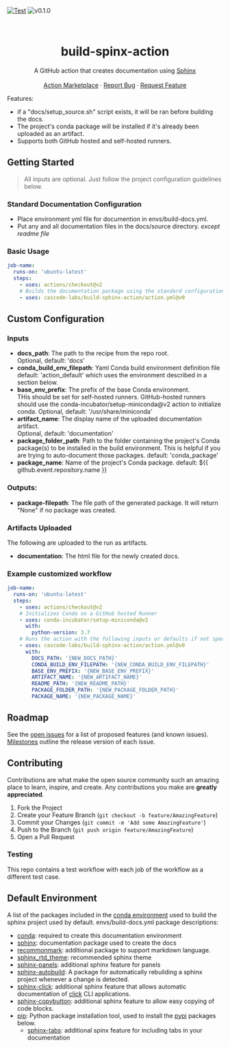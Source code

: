 [![Test](https://github.com/cascode-labs/build-sphinx-action/actions/workflows/test.yml/badge.svg)](https://github.com/cascode-labs/build-sphinx-action/actions/workflows/test.yml)
![v0.1.0](https://img.shields.io/badge/v-0.1.0-blue)

<br />
<p align="center">
  <h1 align="center">build-spinx-action</h1>
  <p align="center">
    A GitHub action that creates documentation using <a href="https://www.sphinx-doc.org/en/master/">Sphinx</a> 
    <br />
    <br />
    <a href="https://github.com/marketplace/actions/build-sphinx-action">Action Marketplace</a>
    ·
    <a href="https://github.com/cascode-labs/build-sphinx-action/issues">Report Bug</a>
    ·
    <a href="https://github.com/cascode-labs/build-sphinx-action/issues">Request Feature</a>
  </p>
</p>

Features:
- if a "docs/setup_source.sh" script exists, it will be ran before building the docs.
- The project's conda package will be installed if it's already been uploaded as an artifact. 
- Supports both GitHub hosted and self-hosted runners.  

## Getting Started
> All inputs are optional. Just follow the project configuration guidelines below.

### Standard Documentation Configuration
- Place environment yml file for documention in envs/build-docs.yml.
- Put any and all documentation files in the docs/source directory. _except readme file_

### Basic Usage
```yaml
job-name:
  runs-on: 'ubuntu-latest'
  steps:
    - uses: actions/checkout@v2
    # Builds the documentation package using the standard configuration
    - uses: cascode-labs/build-sphinx-action/action.yml@v0
```

## Custom Configuration
### Inputs
- **docs_path**: The path to the recipe from the repo root.  
  Optional, default: 'docs'
- **conda_build_env_filepath**: Yaml Conda build environment definition file
  default: 'action_default' which uses the environment described in a section below.
- **base_env_prefix**:  The prefix of the base Conda environment.  
  THis should be set for self-hosted runners.  GitHub-hosted runners should use the conda-incubator/setup-miniconda@v2 
  action to initialize conda.
  Optional, default: '/usr/share/miniconda'
- **artifact_name**:  The display name of the uploaded documentation artifact.  
  Optional, default: 'documentation'
- **package_folder_path**: Path to the folder containing the project's Conda package(s) to be installed in the build 
  environment.  This is helpful if you are trying to auto-document those packages.
  default: 'conda_package'
- **package_name**: Name of the project's Conda package.
  default: ${{ github.event.repository.name }}  

### Outputs:
- **package-filepath**: The file path of the generated package.  It will return "None" if no package was created.

### Artifacts Uploaded

The following are uploaded to the run as artifacts.

- **documentation**: The html file for the newly created docs.


### Example customized workflow
```yaml
job-name:
  runs-on: 'ubuntu-latest'
  steps:
    - uses: actions/checkout@v2
    # Initializes Conda on a GitHub hosted Runner
    - uses: conda-incubator/setup-miniconda@v2
      with:
        python-version: 3.7
    # Runs the action with the following inputs or defaults if not specified.
    - uses: cascode-labs/build-sphinx-action/action.yml@v0
      with:
        DOCS_PATH: '{NEW_DOCS_PATH}'
        CONDA_BUILD_ENV_FILEPATH: '{NEW_CONDA_BUILD_ENV_FILEPATH}'
        BASE_ENV_PREFIX: '{NEW_BASE_ENV_PREFIX}'
        ARTIFACT_NAME: '{NEW_ARTIFACT_NAME}'
        README_PATH: '{NEW_README_PATH}'
        PACKAGE_FOLDER_PATH: '{NEW_PACKAGE_FOLDER_PATH}'
        PACKAGE_NAME: '{NEW_PACKAGE_NAME}'
```
## Roadmap

See the 
[open issues](https://github.com/cascode-labs/build-conda-action/issues)
for a list of proposed features (and known issues).
[Milestones](https://github.com/cascode-labs/build-conda-action/milestones)
outline the release version of each issue.

## Contributing

Contributions are what make the open source community such an amazing place to 
learn, inspire, and create. Any contributions you make are 
**greatly appreciated**.

1. Fork the Project
2. Create your Feature Branch (`git checkout -b feature/AmazingFeature`)
3. Commit your Changes (`git commit -m 'Add some AmazingFeature'`)
4. Push to the Branch (`git push origin feature/AmazingFeature`)
5. Open a Pull Request

### Testing
This repo contains a test workflow with each job of the workflow as a different
test case.

## Default Environment
A list of the packages included in the [conda environment](envs/build-docs.yml) used to build the sphinx project used by default. envs/build-docs.yml package descriptions:
  * [conda](https://docs.conda.io/en/latest/): required to create this documentation environment 
  * [sphinx](https://www.sphinx-doc.org/en/master/): documentation package used to create the docs
  * [recommonmark](https://recommonmark.readthedocs.io/en/latest/): additional package to support markdown language.
  * [sphinx_rtd_theme](https://sphinx-rtd-theme.readthedocs.io/en/stable/): recommended sphinx theme
  * [sphinx-panels](https://sphinx-panels.readthedocs.io/en/latest/): additional sphinx feature for panels
  * [sphinx-autobuild](https://pypi.org/project/sphinx-autobuild/): A package for automatically rebuilding a sphinx 
    project whenever a change is detected.
  * [sphinx-click](https://sphinx-click.readthedocs.io/en/latest/): additional sphinx feature that allows automatic 
    documentation of [click](https://click.palletsprojects.com/en/8.0.x/) CLI applications. 
  * [sphinx-copybutton](https://sphinx-copybutton.readthedocs.io/en/latest/): additional sphinx feature to allow 
    easy copying of code blocks.
  * [pip](https://pip.pypa.io/en/stable/): Python package installation tool, used to install the [pypi](https://pypi.org/) packages below.
    * [sphinx-tabs](https://sphinx-tabs.readthedocs.io/en/latest/): additional spinx feature for including tabs in your documentation
    